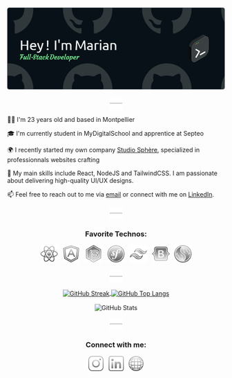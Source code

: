 ![Header](assets/icons/header-2.png)

<p align="center">
  <img src="assets/icons/line.png" alt="separator" align="center" />
</p>

<p>👨‍💻 I'm 23 years old and based in Montpellier</p>
<p>🎓 I'm currently student in MyDigitalSchool and apprentice at Septeo</p>
<p>🌍 I recently started my own company <a href="https://studiosphere.netlify.app">Studio Sphère</a>, specialized in professionnals websites crafting<p>
<p>🔧 My main skills include React, NodeJS and TailwindCSS. I am passionate about delivering high-quality UI/UX designs.</p>
<p>📫 Feel free to reach out to me via <a href="mailto:marian.bonhomme@gmail.com">email</a> or connect with me on <a href="https://www.linkedin.com/in/marian-bonhomme-developpeur-montpellier">LinkedIn</a>.</p>

<p align="center">
  <img src="assets/icons/line.png" alt="separator" align="center" />
</p>

<h3 align="center">Favorite Technos:</h3>
<p align="center">
  <img src="assets/icons/react.svg" alt="react" width="40" height="40"/>
  &nbsp
  <img src="assets/icons/angular.svg" alt="angular" width="40" height="40"/>
  &nbsp
  <img src="assets/icons/nodejs.svg" alt="nodejs" width="40" height="40"/>
  &nbsp
  <img src="assets/icons/symfony.svg" alt="symfony" width="40" height="40"/>
  &nbsp
  <img src="assets/icons/tailwind.svg" alt="tailwindcss" width="40" height="40"/>
  &nbsp
  <img src="assets/icons/bootstrap.svg" alt="bootstrap" width="40" height="40"/>  
  &nbsp
  <img src="assets/icons/mysql.svg" alt="mysql" width="40" height="40"/>
</p>

<p align="center">
  <img src="assets/icons/line.png" alt="separator" align="center" />
</p>

<p align="center">
  <a href="">
    <img height=180 align="center" src="https://streak-stats.demolab.com?user=MarianBonhomme&theme=dark&card_width=500&background=071117&border=30363D&ring=DADADA&fire=79FF97&sideNums=79FF97&currStreakLabel=79FF97" alt="GitHub Streak"/>
  </a>
  <a href="">
    <img height=180 align="center" src="https://github-readme-stats.vercel.app/api/top-langs?username=marianbonhomme&layout=donut&card_width=300&theme=dark&bg_color=071117&border_color=30363D&hide_title=true" alt="GitHub Top Langs" />
  </a>
</p>
<p align="center">
  <img height=150 align="center" src="https://github-readme-stats.vercel.app/api?username=marianbonhomme&show_icons=true&theme=dark&hide=contribs,prs,issues&bg_color=071117&border_color=30363D&hide_title=true&card_width=500" alt="GitHub Stats" />
</p>

<p align="center">
  <img src="assets/icons/line.png" alt="separator" align="center" />
</p>

<h3 align="center">Connect with me:</h3>
<p align="center">
  <a href="https://www.instagram.com/marian.bnhm/" target="blank" style="text-decoration: none;">
    <img src="assets/icons/instagram.svg" alt="instagram" width="35" height="35"/>
  </a>
  &nbsp
  <a href="https://www.linkedin.com/in/marian-bonhomme-developpeur-montpellier/" target="blank" style="text-decoration: none;">
    <img src="assets/icons/linkedin.svg" alt="linkedin" width="35" height="35"/>
  </a>
  &nbsp
  <a href="https://studiosphere.netlify.app/" target="blank" style="text-decoration: none;">
    <img src="assets/icons/www.png" alt="studio sphère" width="35" height="35"/>
  </a>
</p>
